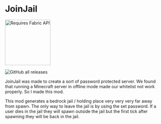 # JoinJail

<a href="https://modrinth.com/mod/fabric-api">
<img width="150" src="https://raw.githubusercontent.com/kerudion/chunksfadein/main/readme-assets/req_fabric.png" alt="Requires Fabric API">
</a>

![GitHub all releases](https://img.shields.io/github/downloads/2lynk/JoinJail/total?style=for-the-badge)


JoinJail was made to create a sort of password protected server. We found that running a Minecraft server in offline mode made our whitelist not work properly. So I made this mod.

This mod generates a bedrock jail / holding place very very very far away from spawn. The only way to leave the jail is by using the set password. If a user dies in the jail they will spawn outside the jail but the first tick after spawning they will be back in the jail.
